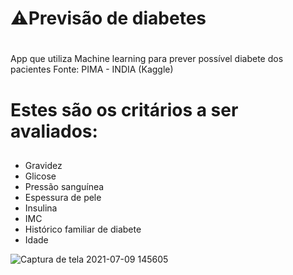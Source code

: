 # ⚠️Previsão de diabetes <h1>
 
App que utiliza Machine learning para prever possível diabete dos pacientes
Fonte: PIMA - INDIA (Kaggle)

# Estes são os critários a ser avaliados: <h2>
  * Gravidez
  * Glicose
  * Pressão sanguínea
  * Espessura de pele
  * Insulina
  * IMC
  * Histórico familiar de diabete
  * Idade
  
  ![Captura de tela 2021-07-09 145605](https://user-images.githubusercontent.com/62958588/125103109-677d5680-e0b2-11eb-9bf1-316bb2a09e99.png)
